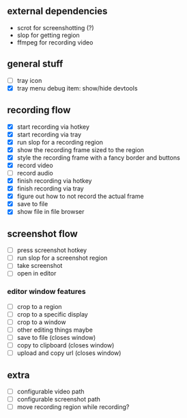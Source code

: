 ## external dependencies

- scrot for screenshotting (?)
- slop for getting region
- ffmpeg for recording video

## general stuff

- [ ] tray icon
- [x] tray menu debug item: show/hide devtools

## recording flow

- [x] start recording via hotkey
- [x] start recording via tray
- [x] run slop for a recording region
- [x] show the recording frame sized to the region
- [x] style the recording frame with a fancy border and buttons
- [x] record video
- [ ] record audio
- [x] finish recording via hotkey
- [x] finish recording via tray
- [x] figure out how to not record the actual frame
- [x] save to file
- [x] show file in file browser

## screenshot flow

- [ ] press screenshot hotkey
- [ ] run slop for a screenshot region
- [ ] take screenshot
- [ ] open in editor

### editor window features

- [ ] crop to a region
- [ ] crop to a specific display
- [ ] crop to a window
- [ ] other editing things maybe
- [ ] save to file (closes window)
- [ ] copy to clipboard (closes window)
- [ ] upload and copy url (closes window)

## extra

- [ ] configurable video path
- [ ] configurable screenshot path
- [ ] move recording region while recording?
